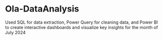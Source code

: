 # Ola-DataAnalysis
Used SQL for data extraction, Power Query for cleaning data, and Power BI to create interactive dashboards and visualize key insights for the month of July 2024
